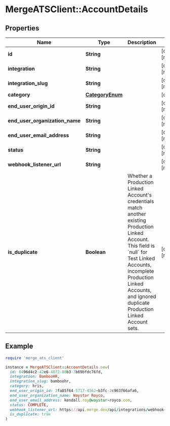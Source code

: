# MergeATSClient::AccountDetails

## Properties

| Name | Type | Description | Notes |
| ---- | ---- | ----------- | ----- |
| **id** | **String** |  | [optional][readonly] |
| **integration** | **String** |  | [optional][readonly] |
| **integration_slug** | **String** |  | [optional][readonly] |
| **category** | [**CategoryEnum**](CategoryEnum.md) |  | [optional] |
| **end_user_origin_id** | **String** |  | [optional][readonly] |
| **end_user_organization_name** | **String** |  | [optional][readonly] |
| **end_user_email_address** | **String** |  | [optional][readonly] |
| **status** | **String** |  | [optional][readonly] |
| **webhook_listener_url** | **String** |  | [optional][readonly] |
| **is_duplicate** | **Boolean** | Whether a Production Linked Account&#39;s credentials match another existing Production Linked Account. This field is &#x60;null&#x60; for Test Linked Accounts, incomplete Production Linked Accounts, and ignored duplicate Production Linked Account sets. | [optional][readonly] |

## Example

```ruby
require 'merge_ats_client'

instance = MergeATSClient::AccountDetails.new(
  id: 0496d4c2-42e6-4072-80b3-7b69bfdc76fd,
  integration: BambooHR,
  integration_slug: bamboohr,
  category: hris,
  end_user_origin_id: 3fa85f64-5717-4562-b3fc-2c963f66afa6,
  end_user_organization_name: Waystar Royco,
  end_user_email_address: kendall.roy@waystar-royco.com,
  status: COMPLETE,
  webhook_listener_url: https://api.merge.dev/api/integrations/webhook-listener/7fc3mee0UW8ecV4,
  is_duplicate: true
)
```

